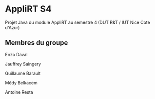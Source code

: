 # AppliRT S4

Projet Java du module AppliRT au semestre 4 (DUT R&T / IUT Nice Cote d'Azur)

## Membres du groupe

Enzo Daval

Jauffrey Saingery

Guillaume Barault

Médy Belkacem

Antoine Resta
